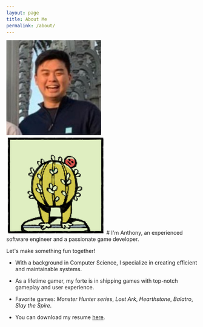 ```yaml
---
layout: page
title: About Me 
permalink: /about/
---
```

<!-- ![profile](/assets/profpic.jpg) -->
<img src="/assets/profpic.jpg" alt="Made with Unity" width="250"/>
<img src="/assets/cactus.png" alt="Made with Unity" width="260"/>
# I'm Anthony, an experienced software engineer and a passionate game developer. 

Let's make something fun together!

- With a background in Computer Science, I specialize in creating efficient and maintainable systems.

- As a lifetime gamer, my forte is in shipping games with top-notch gameplay and user experience.

- Favorite games: *Monster Hunter series*, *Lost Ark*, *Hearthstone*, *Balatro*, *Slay the Spire*.

- You can download my resume <a href="https://drive.google.com/file/d/1kLKMjTJD_ZgqhD38EBZ5XCfLu-R3NqNz/view?usp=sharing" class="btn" target="_blank">here</a>.
